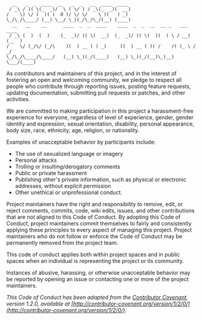 ```
  __   _  _  ____  __   _  _   __  ____  ____
 / _\ / )( \(_  _)/  \ ( \/ ) / _\(_  _)(  __)
/    \) \/ (  )( (  O )/ \/ \/    \ )(   ) _)
\_/\_/\____/ (__) \__/ \_)(_/\_/\_/(__) (____)
  __   __    __      ____  _  _  ____    ____  _  _  __  __ _   ___  ____
 / _\ (  )  (  )    (_  _)/ )( \(  __)  (_  _)/ )( \(  )(  ( \ / __)(__  )
/    \/ (_/\/ (_/\    )(  ) __ ( ) _)     )(  ) __ ( )( /    /( (_ \ / _/
\_/\_/\____/\____/   (__) \_)(_/(____)   (__) \_)(_/(__)\_)__) \___/(____)
```

As contributors and maintainers of this project, and in the interest of  fostering an open and welcoming community, we pledge to respect all people who  contribute through reporting issues, posting feature requests, updating  documentation, submitting pull requests or patches, and other activities.

We are committed to making participation in this project a harassment-free  experience for everyone, regardless of level of experience, gender, gender  identity and expression, sexual orientation, disability, personal appearance,  body size, race, ethnicity, age, religion, or nationality.

Examples of unacceptable behavior by participants include:

* The use of sexualized language or imagery
* Personal attacks
* Trolling or insulting/derogatory comments
* Public or private harassment
* Publishing other's private information, such as physical or electronic  addresses, without explicit permission
* Other unethical or unprofessional conduct.

Project maintainers have the right and responsibility to remove, edit, or  reject comments, commits, code, wiki edits, issues, and other contributions  that are not aligned to this Code of Conduct. By adopting this Code of Conduct,  project maintainers commit themselves to fairly and consistently applying these  principles to every aspect of managing this project. Project maintainers who  do not follow or enforce the Code of Conduct may be permanently removed from  the project team.

This code of conduct applies both within project spaces and in public spaces  when an individual is representing the project or its community.

Instances of abusive, harassing, or otherwise unacceptable behavior may be  reported by opening an issue or contacting one or more of the project  maintainers.

*This Code of Conduct has been adapted from the [Contributor Covenant](http://contributor-covenant.org), version 1.2.0, available at  [http://contributor-covenant.org/version/1/2/0/](http://contributor-covenant.org/version/1/2/0/)*.
